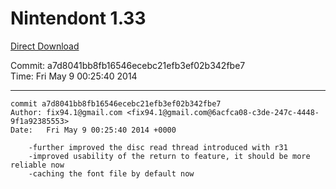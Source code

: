 # Nintendont 1.33
[Direct Download](./Nintendont.zip)

Commit: a7d8041bb8fb16546ecebc21efb3ef02b342fbe7  
Time: Fri May 9 00:25:40 2014   

-----

```
commit a7d8041bb8fb16546ecebc21efb3ef02b342fbe7
Author: fix94.1@gmail.com <fix94.1@gmail.com@6acfca08-c3de-247c-4448-9f1a92385553>
Date:   Fri May 9 00:25:40 2014 +0000

    -further improved the disc read thread introduced with r31
    -improved usability of the return to feature, it should be more reliable now
    -caching the font file by default now
```
